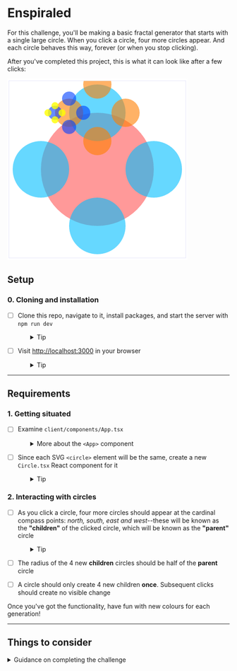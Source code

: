 # Enspiraled

For this challenge, you'll be making a basic fractal generator that starts with a single large circle. When you click a circle, four more circles appear. And each circle behaves this way, forever (or when you stop clicking).

After you've completed this project, this is what it can look like after a few clicks:

![A large red circle in the centre with four blue circles half its diameter, centered on the top, bottom, left and right edges of the red circle. The pattern repeats at smaller and smaller circle sizes several more times in different colours, creating a rudimentary fractal.](./client/images/enspiral.png)

## Setup

### 0. Cloning and installation

- [ ] Clone this repo, navigate to it, install packages, and start the server with `npm run dev`
  <details style="padding-left: 2em">
    <summary>Tip</summary>

  ```sh
  cd enspiraled
  npm i
  npm run dev
  ```

  </details>

- [ ] Visit [http://localhost:3000](http://localhost:3000) in your browser
  <details style="padding-left: 2em">
    <summary>Tip</summary>

  This is what your starting place looks like:

  ![A single circle centred in a white field](./client/images/base-circle.png)
  </details>

---

## Requirements

### 1. Getting situated

- [ ] Examine `client/components/App.tsx`
  <details style="padding-left: 2em">
    <summary>More about the <code>&lt;App&gt;</code> component</summary>

  Here are its contents:

  ```tsx
  interface Props {
    width: number
    height: number
  }

  function App({ width, height }: Props) {
    const circle = {
      cx: width / 2,
      cy: height / 2,
      level: 0,
      r: 256,
    }

    return (
      <svg width={width} height={height}>
        <circle cx={circle.cx} cy={circle.cy} r={circle.r} />
      </svg>
    )
  }

  export default App

  ```

  The `App` component has no state, but receives two props, `width` and `height` (which are the width and height of the page--have a look in `client/index.tsx` to see how these are retrieved).

  This component renders [Scalable Vector Graphics](https://developer.mozilla.org/en-US/docs/Web/SVG): an `<svg>` element with an SVG `<circle>` element in it. It has a radius of 256px (`r`) and is filled with a translucent grey (see `client/css/app.css`). It's important to note that this TSX will render The SVG elements, **not React controls**. We know this because `<svg>` and `<circle>` are lower case.

  You don't need to know much about `<svg>` and `<circle>` to complete this challenge, but if you're interested, you can find the docs [here](https://developer.mozilla.org/en-US/docs/Web/SVG/Element/svg) and [here](https://developer.mozilla.org/en-US/docs/Web/SVG/Element/circle).

  </details>

- [ ] Since each SVG `<circle>` element will be the same, create a new `Circle.tsx` React component for it
    <details style="padding-left: 2em">
      <summary>Tip</summary>

  ```tsx
  // define your props interface here

  export default function Circle(props: Props) {

    // ... other logic

    return (
      <>
      {/* ... other components */}
        <circle cx={props.cx} cy={props.cy} r={props.r} />
      </>
    )
  }
  ```

    </details>

### 2. Interacting with circles

- [ ] As you click a circle, four more circles should appear at the cardinal compass points: _north, south, east and west_--these will be known as the **"children"** of the clicked circle, which will be known as the **"parent"** circle
  <details style="padding-left: 2em">
    <summary>Tip</summary>

  React components can render other React components, but they can also render themselves. I.e., a `<Circle>` component can render other `<Circle>` components inside of it. This will be helpful when trying to add 4 more circles with different `cx`, `cy`, and `r` props. In general computer science, this is called _recursion_.
  </details>

- [ ] The radius of the 4 new **children** circles should be half of the **parent** circle

- [ ] A circle should only create 4 new children **once**. Subsequent clicks should create no visible change

Once you've got the functionality, have fun with new colours for each generation!

---

## Things to consider

<details>
  <summary>Guidance on completing the challenge</summary>
  
  - If you don't already have it installed, you should install the React DevTools browser extension ([Firefox](https://addons.mozilla.org/en-US/firefox/addon/react-devtools/) and [Chrome](https://chrome.google.com/webstore/detail/react-developer-tools/fmkadmapgofadopljbjfkapdkoienihi?hl=en)). This will add a tab in Developer Tools that will allow you to explore the [virtual DOM](https://reactjs.org/docs/faq-internals.html#what-is-the-virtual-dom) used by React

## Stretch

<details>
  <summary>More about stretch challenges</summary>

Woohoo! You've made some fractal circles! Now, let's make them more interesting.

1. Stop generating new circles once there are 7 generations of circles

1. When you double click a circle, it should remove all of its children circles

1. Add a button to the page that will clear the screen and start over

</details>

---

## Further reading

<details>
  <summary>More reading</summary>

- [SVG](https://developer.mozilla.org/en/docs/Web/SVG)
- [SVG `circle`](https://developer.mozilla.org/en-US/docs/Web/SVG/Element/circle)
- [React Component](https://beta.reactjs.org/learn/your-first-component)
- [React's `useState`](https://beta.reactjs.org/reference/react/useState)
- [Color](https://developer.mozilla.org/en/docs/Web/CSS/color_value)
- [A Sierpinksi Triangle](https://en.wikipedia.org/wiki/Sierpi%C5%84ski_triangle): A great example of graphical recursion
  </details>

---

[Provide feedback on this repo](https://docs.google.com/forms/d/e/1FAIpQLSfw4FGdWkLwMLlUaNQ8FtP2CTJdGDUv6Xoxrh19zIrJSkvT4Q/viewform?usp=pp_url&entry.1958421517=enspiraled)
